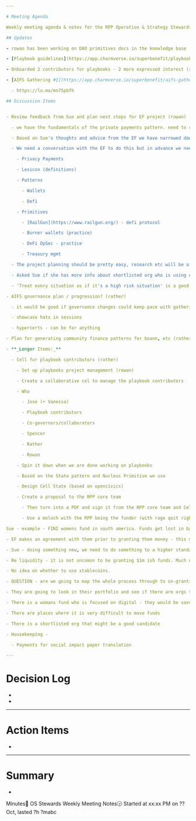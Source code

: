 ```yaml
---

# Meeting Agenda

Weekly meeting agenda & notes for the RPP Operation & Strategy Stewards team.

## Updates

- rowan has been working on DAO primitives docs in the knowledge base

- [Playbook guidelines](https://app.charmverse.io/superbenefit/playbook-structural-guidelines-templates-3342054248529809) are complete and can be shared with contributors (rather)

- Onboarded 2 contributors for playbooks - 2 more expressed interest (rather)

- [AIFS Gathering #1](https://app.charmverse.io/superbenefit/aifs-gathering-1-web3-social-impact-task-5651995431689214) tomorrow (heenal)

  - https://lu.ma/mn75pbfh

## Discussion Items


- Review feedback from Sue and plan next steps for EF project (rowan)

  - we have the fundamentals of the private payments pattern. need to crunch the feedback from sue and plan next steps.

  - Based on Sue's thoughts and advice from the EF we have narrowed down to an implementation approach and now we need a plan to actually do it

  - We need a conversation with the EF to do this but in advance we need to map out a few more patterns and primitives 

    - Privacy Payments

    - Lexicon (definitions)

    - Patterns

      - Wallets

      - Defi

    - Primitives

      - [RailGun](https://www.railgun.org/) - defi protocol

      - Burner wallets (practice)

      - DeFi OpSec - practice

      - Treasury mgmt

  - The project planning should be pretty easy, research etc will be a chunk though. 

  - Asked Sue if she has more info about shortlisted org who is using crypto - what chains, tools, etc

  - 'Treat every situation as if it's a high risk situation' is a good path for us to follow

- AIFS governance plan / progression? (rather)

  - it would be good if governance changes could keep pace with gatherings. first need to find out what people want

  - showcase hats in sessions

  - hypercerts - can be for anything

- Plan for generating community finance patterns for boann, etc (rather)

- **_Longer Items:_**

  - Cell for playbook contributors (rather)

    - Set up playbooks project management (rowan)

    - Create a collaborative cel to manage the playbook contributors 

    - Who 

      - Jose (+ Vanessa) 

      - Playbook contributors 

      - Co-governors/collaborators 

      - Spencer 

      - Rather

      - Rowan

    - Spin it down when we are done working on playbooks 

    - Based on the State pattern and Nucleus Primitive we use

    - Design Cell State (based on opencivics)

    - Create a proposal to the RPP core team

      - Then turn into a PDF and sign it from the RPP core team and Cell core team

      - Use a moloch with the RPP being the funder (with rage quit rights) and the people in the Cell being stakeholders

Sue - example - FINI womens fund in south america. Funds get lost in banking fees. They have a very political orientation. They also do on-granting internationally and we assume that this is expensive for them. 

- EF makes an agreement with them prior to granting them money - this means that we need to ensure that EF has sight over the systems being used. We could use cryptographic shielding of the transaction.

- Sue - doing something new, we need to do something to a higher standard - so not co-mingling funds is probably the right idea

- Re liquidity - it is not uncomon to be granting $1m ish funds. Much of this is ongranting - for most about 70% of funds in ongranted. They grant each year. With 3 years being standard. There are checkpoints once a year where they need to prove use of funds. $300k CAD is a large transaction. 

- No idea on whether to use stablecoins. 

- QUESTION - are we going to map the whole process through to on-granting. This would be highly valuable. 

- They are going to look in their portfolio and see if there are orgs that use crypto already. The best usecases will be those who are already using crypto or have knowledge and those for whom moving money is difficult and expensive.  Or places where it is dangerous to move money - e.g where it illegal to be LGBGT etc

- There is a womans fund who is focused on digital - they would be savvy 

- There are places where it is very difficult to move funds 

- There is a shortlisted org that might be a good candidate

- Housekeeping - 

  - Payments for social impact paper translation

---
```


# Decision Log

- 

- 

---

# Action Items

- 

---

# Summary

- 

Minutes📝 OS Stewards Weekly Meeting Notes🕞 Started at xx:xx PM on ?? Oct, lasted ?h ?mabc
